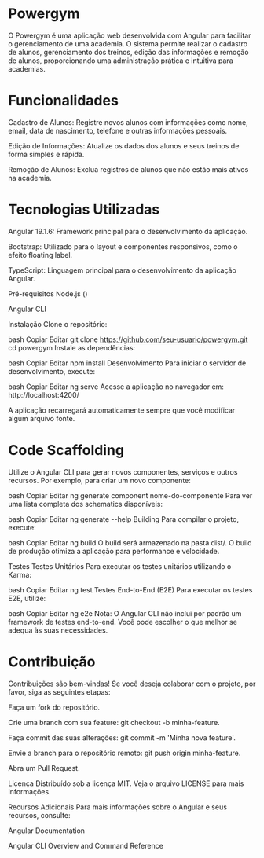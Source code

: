 # Powergym
O Powergym é uma aplicação web desenvolvida com Angular para facilitar o gerenciamento de uma academia. O sistema permite realizar o cadastro de alunos, gerenciamento dos treinos, edição das informações e remoção de alunos, proporcionando uma administração prática e intuitiva para academias.

# Funcionalidades
Cadastro de Alunos: Registre novos alunos com informações como nome, email, data de nascimento, telefone e outras informações pessoais.

Edição de Informações: Atualize os dados dos alunos e seus treinos de forma simples e rápida.

Remoção de Alunos: Exclua registros de alunos que não estão mais ativos na academia.

# Tecnologias Utilizadas
Angular 19.1.6: Framework principal para o desenvolvimento da aplicação.

Bootstrap: Utilizado para o layout e componentes responsivos, como o efeito floating label.

TypeScript: Linguagem principal para o desenvolvimento da aplicação Angular.

Pré-requisitos
Node.js ()

Angular CLI

Instalação
Clone o repositório:

bash
Copiar
Editar
git clone https://github.com/seu-usuario/powergym.git
cd powergym
Instale as dependências:

bash
Copiar
Editar
npm install
Desenvolvimento
Para iniciar o servidor de desenvolvimento, execute:

bash
Copiar
Editar
ng serve
Acesse a aplicação no navegador em: http://localhost:4200/

A aplicação recarregará automaticamente sempre que você modificar algum arquivo fonte.

# Code Scaffolding
Utilize o Angular CLI para gerar novos componentes, serviços e outros recursos. Por exemplo, para criar um novo componente:

bash
Copiar
Editar
ng generate component nome-do-componente
Para ver uma lista completa dos schematics disponíveis:

bash
Copiar
Editar
ng generate --help
Building
Para compilar o projeto, execute:

bash
Copiar
Editar
ng build
O build será armazenado na pasta dist/. O build de produção otimiza a aplicação para performance e velocidade.

Testes
Testes Unitários
Para executar os testes unitários utilizando o Karma:

bash
Copiar
Editar
ng test
Testes End-to-End (E2E)
Para executar os testes E2E, utilize:

bash
Copiar
Editar
ng e2e
Nota: O Angular CLI não inclui por padrão um framework de testes end-to-end. Você pode escolher o que melhor se adequa às suas necessidades.

# Contribuição
Contribuições são bem-vindas! Se você deseja colaborar com o projeto, por favor, siga as seguintes etapas:

Faça um fork do repositório.

Crie uma branch com sua feature: git checkout -b minha-feature.

Faça commit das suas alterações: git commit -m 'Minha nova feature'.

Envie a branch para o repositório remoto: git push origin minha-feature.

Abra um Pull Request.

Licença
Distribuído sob a licença MIT. Veja o arquivo LICENSE para mais informações.

Recursos Adicionais
Para mais informações sobre o Angular e seus recursos, consulte:

Angular Documentation

Angular CLI Overview and Command Reference

